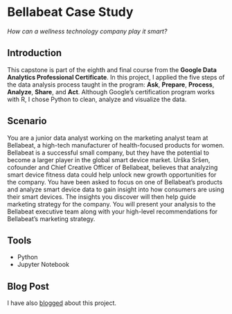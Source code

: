 # Bellabeat Case Study
*How can a wellness technology company play it smart?*

## Introduction
This capstone is part of the eighth and final course from the **Google Data Analytics Professional Certificate**. In this project, I applied the five steps of the data analysis process taught in the program: **Ask**, **Prepare**, **Process**, **Analyze**, **Share**, and **Act**. Although Google’s certification program works with R, I chose Python to clean, analyze and visualize the data.

## Scenario
You are a junior data analyst working on the marketing analyst team at Bellabeat, a high-tech manufacturer of health-focused  products for women. Bellabeat is a successful small company, but they have the potential to become a larger player in the global smart device market. Urška Sršen, cofounder and Chief Creative Officer of Bellabeat, believes that analyzing smart device fitness data could help unlock new growth opportunities for the company. You have been asked to focus on one of Bellabeat’s products and analyze smart device data to gain insight into how consumers are using their smart devices. The insights you discover will then help guide marketing strategy for the company. You will present your analysis to the Bellabeat executive team along with your high-level recommendations for Bellabeat’s marketing strategy.

## Tools
* Python
* Jupyter Notebook

## Blog Post
I have also [blogged](https://tamyris-gimenez.medium.com/google-data-analytics-professional-certificate-capstone-bellabeat-case-study-with-python-d24a6c92e6e8) about this project.
